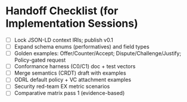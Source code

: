 # Handoff Checklist (for Implementation Sessions)

- [ ] Lock JSON-LD context IRIs; publish v0.1
- [ ] Expand schema enums (performatives) and field types
- [ ] Golden examples: Offer/Counter/Accept; Dispute/Challenge/Justify; Policy-gated request
- [ ] Conformance harness (C0/C1) doc + test vectors
- [ ] Merge semantics (CRDT) draft with examples
- [ ] ODRL default policy + VC attachment examples
- [ ] Security red-team EX metric scenarios
- [ ] Comparative matrix pass 1 (evidence-based)
